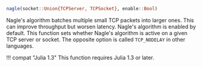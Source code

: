 ```julia
nagle(socket::Union{TCPServer, TCPSocket}, enable::Bool)
```

Nagle's algorithm batches multiple small TCP packets into larger ones. This can improve throughput but worsen latency. Nagle's algorithm is enabled by default. This function sets whether Nagle's algorithm is active on a given TCP server or socket. The opposite option is called `TCP_NODELAY` in other languages.

!!! compat "Julia 1.3"
    This function requires Julia 1.3 or later.

